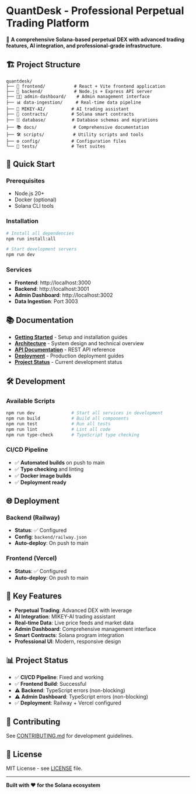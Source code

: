 # QuantDesk - Professional Perpetual Trading Platform

🚀 **A comprehensive Solana-based perpetual DEX with advanced trading features, AI integration, and professional-grade infrastructure.**

## 🏗️ Project Structure

```
quantdesk/
├── 📱 frontend/           # React + Vite frontend application
├── 🔧 backend/            # Node.js + Express API server
├── 👨‍💼 admin-dashboard/    # Admin management interface
├── 📊 data-ingestion/     # Real-time data pipeline
├── 🤖 MIKEY-AI/          # AI trading assistant
├── 📄 contracts/         # Solana smart contracts
├── 🗄️ database/          # Database schemas and migrations
├── 📚 docs/              # Comprehensive documentation
├── 🛠️ scripts/           # Utility scripts and tools
├── ⚙️ config/            # Configuration files
└── 🧪 tests/             # Test suites
```

## 🚀 Quick Start

### Prerequisites
- Node.js 20+
- Docker (optional)
- Solana CLI tools

### Installation
```bash
# Install all dependencies
npm run install:all

# Start development servers
npm run dev
```

### Services
- **Frontend**: http://localhost:3000
- **Backend**: http://localhost:3001
- **Admin Dashboard**: http://localhost:3002
- **Data Ingestion**: Port 3003

## 📚 Documentation

- **[Getting Started](docs/getting-started/)** - Setup and installation guides
- **[Architecture](docs/architecture/)** - System design and technical overview
- **[API Documentation](docs/api/)** - REST API reference
- **[Deployment](docs/deployment/)** - Production deployment guides
- **[Project Status](docs/project-status/)** - Current development status

## 🛠️ Development

### Available Scripts
```bash
npm run dev              # Start all services in development
npm run build            # Build all components
npm run test             # Run all tests
npm run lint             # Lint all code
npm run type-check       # TypeScript type checking
```

### CI/CD Pipeline
- ✅ **Automated builds** on push to main
- ✅ **Type checking** and linting
- ✅ **Docker image builds**
- ✅ **Deployment ready**

## 🌐 Deployment

### Backend (Railway)
- **Status**: ✅ Configured
- **Config**: `backend/railway.json`
- **Auto-deploy**: On push to main

### Frontend (Vercel)
- **Status**: ✅ Configured  
- **Auto-deploy**: On push to main

## 🔧 Key Features

- **Perpetual Trading**: Advanced DEX with leverage
- **AI Integration**: MIKEY-AI trading assistant
- **Real-time Data**: Live price feeds and market data
- **Admin Dashboard**: Comprehensive management interface
- **Smart Contracts**: Solana program integration
- **Professional UI**: Modern, responsive design

## 📊 Project Status

- ✅ **CI/CD Pipeline**: Fixed and working
- ✅ **Frontend Build**: Successful
- ⚠️ **Backend**: TypeScript errors (non-blocking)
- ⚠️ **Admin Dashboard**: TypeScript errors (non-blocking)
- ✅ **Deployment**: Railway + Vercel configured

## 🤝 Contributing

See [CONTRIBUTING.md](CONTRIBUTING.md) for development guidelines.

## 📄 License

MIT License - see [LICENSE](LICENSE) file.

---

**Built with ❤️ for the Solana ecosystem**